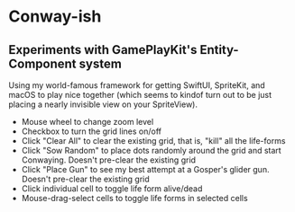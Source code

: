 #  Conway-ish
## Experiments with GamePlayKit's Entity-Component system

Using my world-famous framework for getting SwiftUI, SpriteKit, and macOS to
play nice together (which seems to kindof turn out to be just placing a nearly
invisible view on your SpriteView).

- Mouse wheel to change zoom level
- Checkbox to turn the grid lines on/off
- Click "Clear All" to clear the existing grid, that is, "kill" all the life-forms
- Click "Sow Random" to place dots randomly around the grid and start Conwaying. Doesn't pre-clear
the existing grid
- Click "Place Gun" to see my best attempt at a Gosper's glider gun. Doesn't pre-clear the
existing grid
- Click individual cell to toggle life form alive/dead
- Mouse-drag-select cells to toggle life forms in selected cells 
